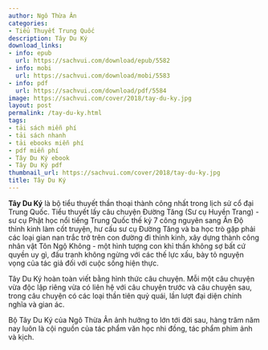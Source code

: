 ```yaml
---
author: Ngô Thừa Ân
categories:
- Tiểu Thuyết Trung Quốc
description: Tây Du Ký
download_links:
- info: epub
  url: https://sachvui.com/download/epub/5582
- info: mobi
  url: https://sachvui.com/download/mobi/5583
- info: pdf
  url: https://sachvui.com/download/pdf/5584
image: https://sachvui.com/cover/2018/tay-du-ky.jpg
layout: post
permalink: /tay-du-ky.html
tags:
- tải sách miễn phí
- tải sách nhanh
- tải ebooks miễn phí
- pdf miễn phí
- Tây Du Ký ebook
- Tây Du Ký pdf
thumbnail_url: https://sachvui.com/cover/2018/tay-du-ky.jpg
title: Tây Du Ký
---
```


 <div class="item-desc text-justify"> <p><strong>Tây Du Ký</strong> là bộ tiểu thuyết thần thoại thành công nhất trong lịch sử cổ đại Trung Quốc. Tiểu thuyết lấy câu chuyện Đường Tăng (Sư cụ Huyền Trang) - sư cụ Phật học nổi tiếng Trung Quốc thế kỷ 7 công nguyên sang Ấn Độ thỉnh kinh làm cốt truyện, hư cấu sư cụ Đường Tăng và ba học trò gặp phải các loại gian nan trắc trở trên con đường đi thỉnh kinh, xây dựng thành công nhân vật Tôn Ngộ Không - một hình tượng con khỉ thần không sợ bất cứ quyền uy gì, đấu tranh không ngừng với các thế lực xấu, bày tỏ nguyện vọng của tác giả đối với cuộc sống hiện thực.</p><p>Tây Du Ký hoàn toàn viết bằng hình thức câu chuyện. Mỗi một câu chuyện vừa độc lập riêng vừa có liên hệ với câu chuyện trước và câu chuyện sau, trong câu chuyện có các loại thần tiên quỷ quái, lần lượt đại diện chính nghĩa và gian ác.</p><p>Bộ Tây Du Ký của Ngô Thừa Ân ảnh hưởng to lớn tới đời sau, hàng trăm năm nay luôn là cội nguồn của tác phẩm văn học nhi đồng, tác phẩm phim ảnh và kịch.</p> </div>